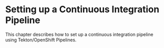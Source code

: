 # Setting up a Continuous Integration Pipeline

This chapter describes how to set up a continuous integration pipeline using Tekton/OpenShift Pipelines.
